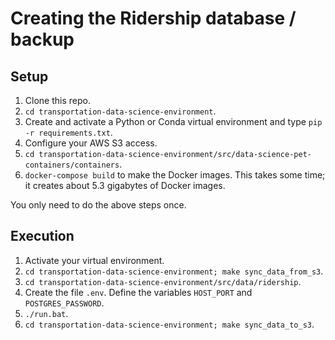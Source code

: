 # Creating the Ridership database / backup

## Setup
1. Clone this repo.
2. `cd transportation-data-science-environment`.
3. Create and activate a Python or Conda virtual environment and type `pip -r requirements.txt`.
4. Configure your AWS S3 access.
5. `cd transportation-data-science-environment/src/data-science-pet-containers/containers`.
6. `docker-compose build` to make the Docker images. This takes some time; it creates about 5.3 gigabytes of Docker images.

You only need to do the above steps once.

## Execution
1. Activate your virtual environment.
2. `cd transportation-data-science-environment; make sync_data_from_s3`.
3. `cd transportation-data-science-environment/src/data/ridership`.
4. Create the file `.env`. Define the variables `HOST_PORT` and `POSTGRES_PASSWORD`.
5. `./run.bat`.
6. `cd transportation-data-science-environment; make sync_data_to_s3`.
